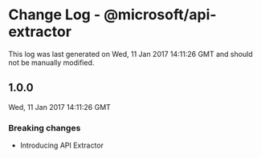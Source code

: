 # Change Log - @microsoft/api-extractor

This log was last generated on Wed, 11 Jan 2017 14:11:26 GMT and should not be manually modified.

## 1.0.0
Wed, 11 Jan 2017 14:11:26 GMT

### Breaking changes

- Introducing API Extractor

